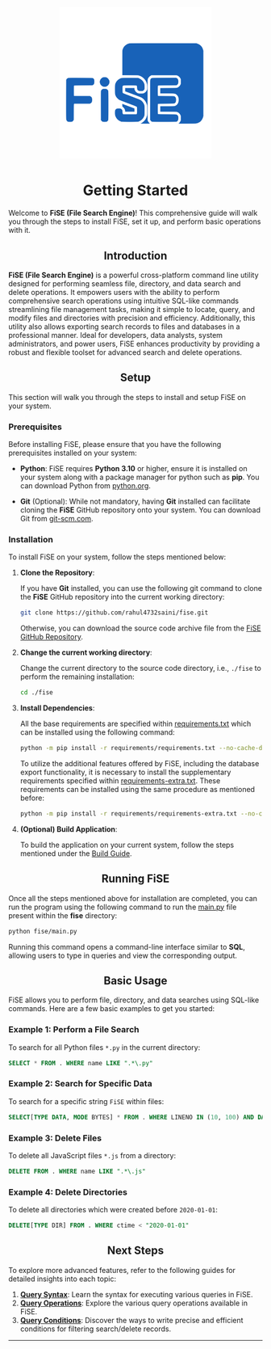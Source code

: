 <h1 align=center><img src="../assets/fise.svg" width=300></h1>

<h1 align=center>Getting Started</h1>

Welcome to **FiSE (File Search Engine)**! This comprehensive guide will walk you through the steps to install FiSE, set it up, and perform basic operations with it.

<h2 align=center>Introduction</h2>

**FiSE (File Search Engine)** is a powerful cross-platform command line utility designed for performing seamless file, directory, and data search and delete operations. It empowers users with the ability to perform comprehensive search operations using intuitive SQL-like commands streamlining file management tasks, making it simple to locate, query, and modify files and directories with precision and efficiency. Additionally, this utility also allows exporting search records to files and databases in a professional manner. Ideal for developers, data analysts, system administrators, and power users, FiSE enhances productivity by providing a robust and flexible toolset for advanced search and delete operations.

<h2 align=center>Setup</h2>

This section will walk you through the steps to install and setup FiSE on your system.

### Prerequisites

Before installing FiSE, please ensure that you have the following prerequisites installed on your system:

- **Python**: FiSE requires **Python 3.10** or higher, ensure it is installed on your system along with a package manager for python such as **pip**. You can download Python from [python.org](https://www.python.org/downloads/).

- **Git** (Optional): While not mandatory, having **Git** installed can facilitate cloning the **FiSE** GitHub repository onto your system. You can download Git from [git-scm.com](https://www.git-scm.com).

### Installation

To install FiSE on your system, follow the steps mentioned below:

1. **Clone the Repository**:

   If you have **Git** installed, you can use the following git command to clone the **FiSE** GitHub repository into the current working directory:

   ```bash
   git clone https://github.com/rahul4732saini/fise.git
   ```

   Otherwise, you can download the source code archive file from the [FiSE GitHub Repository](https://www.github.com/rahul4732saini/fise).

2. **Change the current working directory**:

   Change the current directory to the source code directory, i.e., `./fise` to perform the remaining installation:

   ```bash
   cd ./fise
   ```

3. **Install Dependencies**:

   All the base requirements are specified within [requirements.txt](../requirements/requirements.txt) which can be installed using the following command:

   ```bash
   python -m pip install -r requirements/requirements.txt --no-cache-dir
   ```

   To utilize the additional features offered by FiSE, including the database export functionality, it is necessary to install the supplementary requirements specified within [requirements-extra.txt](../requirements/requirements-extra.txt). These requirements can be installed using the same procedure as mentioned before:

   ```bash
   python -m pip install -r requirements/requirements-extra.txt --no-cache-dir
   ```

4. **(Optional) Build Application**:

   To build the application on your current system, follow the steps mentioned under the [Build Guide](./build-executable.md).

<h2 align=center>Running FiSE</h2>

Once all the steps mentioned above for installation are completed, you can run the program using the following command to run the [main.py](../fise/main.py) file present within the **fise** directory:

```bash
python fise/main.py
```

Running this command opens a command-line interface similar to **SQL**, allowing users to type in queries and view the corresponding output.

<h2 align=center>Basic Usage</h2>

FiSE allows you to perform file, directory, and data searches using SQL-like commands. Here are a few basic examples to get you started:

### Example 1: Perform a File Search

   To search for all Python files `*.py` in the current directory:

   ```SQL
   SELECT * FROM . WHERE name LIKE ".*\.py"
   ```

### Example 2: Search for Specific Data

   To search for a specific string `FiSE` within files:

   ```SQL
   SELECT[TYPE DATA, MODE BYTES] * FROM . WHERE LINENO IN (10, 100) AND DATA LIKE ".*FiSE.*"
   ```

### Example 3: Delete Files

   To delete all JavaScript files `*.js` from a directory:

   ```SQL
   DELETE FROM . WHERE name LIKE ".*\.js"
   ```

### Example 4: Delete Directories

   To delete all directories which were created before `2020-01-01`:

   ```SQL
   DELETE[TYPE DIR] FROM . WHERE ctime < "2020-01-01"
   ```

<h2 align=center>Next Steps</h2>

To explore more advanced features, refer to the following guides for detailed insights into each topic:

1. **[Query Syntax](./query/syntax.md)**: Learn the syntax for executing various queries in FiSE.
2. **[Query Operations](./query/operations.md)**: Explore the various query operations available in FiSE.
3. **[Query Conditions](./query/query-conditions.md)**: Discover the ways to write precise and efficient conditions for filtering search/delete records.

---

